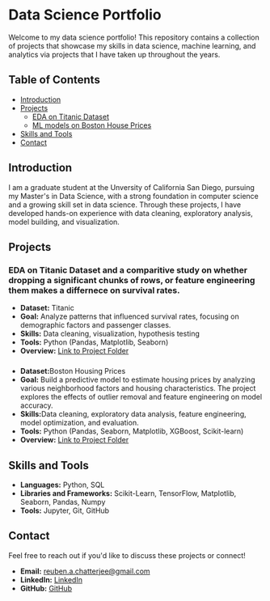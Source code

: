 <!DOCTYPE html>
<html lang="en">
<head>
    <meta charset="UTF-8">
    <meta name="viewport" content="width=device-width, initial-scale=1.0">
</head>
<body>

<h1>Data Science Portfolio</h1>

<p>Welcome to my data science portfolio! This repository contains a collection of projects that showcase my skills in data science, machine learning, and analytics via projects that I have taken up throughout the years.</p>

<h2>Table of Contents</h2>
<ul>
    <li><a href="#introduction">Introduction</a></li>
    <li>
        <a href="#projects">Projects</a>
        <ul>
            <li><a href="#Project1">EDA on Titanic Dataset</a></li>
            <li><a href="#Project2">ML models on Boston House Prices</a></li>
        </ul>
    </li>
    <li><a href="#skills-and-tools">Skills and Tools</a></li>
    <li><a href="#contact">Contact</a></li>
</ul>

<h2 id="introduction">Introduction</h2>

<p>I am a graduate student at the Unversity of California San Diego, pursuing my Master's in Data Science, with a strong foundation in computer science and a growing skill set in data science. Through these projects, I have developed hands-on experience with data cleaning, exploratory analysis, model building, and visualization.</p>

<h2 id="projects">Projects</h2>

<h3 id="Project1">EDA on Titanic Dataset and a comparitive study on whether dropping a significant chunks of rows, or feature engineering them makes a differnece on survival rates. </h3>
<ul>
    <li><strong>Dataset:</strong> Titanic</li>
    <li><strong>Goal:</strong> Analyze patterns that influenced survival rates, focusing on demographic factors and passenger classes.</li>
    <li><strong>Skills:</strong> Data cleaning, visualization, hypothesis testing</li>
    <li><strong>Tools:</strong> Python (Pandas, Matplotlib, Seaborn)</li>
    <li><strong>Overview:</strong> <a href="https://github.com/ReubenChatterjee/DS-Projects/tree/master/titanic-eda">Link to Project Folder</a></li>
</ul>



<h3 id="Project2"></h3>
<ul>
    <li><strong>Dataset:</strong>Boston Housing Prices</li>
    <li><strong>Goal:</strong> Build a predictive model to estimate housing prices by analyzing various neighborhood factors and housing characteristics. The project explores the effects of outlier removal and feature engineering on model accuracy.</li>
    <li><strong>Skills:</strong>Data cleaning, exploratory data analysis, feature engineering, model optimization, and evaluation.</li>
    <li><strong>Tools:</strong> Python (Pandas, Seaborn, Matplotlib, XGBoost, Scikit-learn)</li>
    <li><strong>Overview:</strong> <a href="https://github.com/ReubenChatterjee/DS-Projects/tree/master/boston-ML-explore">Link to Project Folder</a></li>
</ul>


<h2 id="skills-and-tools">Skills and Tools</h2>
<ul>
    <li><strong>Languages:</strong> Python, SQL</li>
    <li><strong>Libraries and Frameworks:</strong> Scikit-Learn, TensorFlow, Matplotlib, Seaborn, Pandas, Numpy</li>
    <li><strong>Tools:</strong> Jupyter, Git, GitHub</li>
</ul>

<h2 id="contact">Contact</h2>
<p>Feel free to reach out if you'd like to discuss these projects or connect!</p>
<ul>
    <li><strong>Email:</strong> <a href="mailto:reuben.a.chatterjee@gmail.com">reuben.a.chatterjee@gmail.com</a></li>
    <li><strong>LinkedIn:</strong> <a href="https://www.linkedin.com/in/reuben-chatterjee/">LinkedIn</a></li>
    <li><strong>GitHub:</strong> <a href="https://github.com/ReubenChatterjee">GitHub</a></li>
</ul>

</body>
</html>
